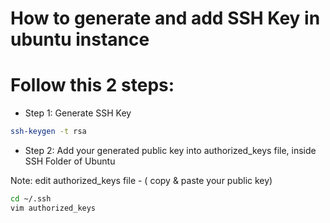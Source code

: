 # How to generate and add SSH Key in ubuntu instance

# Follow this 2 steps:

- Step 1: Generate SSH Key

```bash
ssh-keygen -t rsa
```

- Step 2: Add your generated public key into authorized_keys file, inside SSH Folder of Ubuntu

Note: edit authorized_keys file - ( copy & paste your public key)

```bash
cd ~/.ssh
vim authorized_keys 
```


